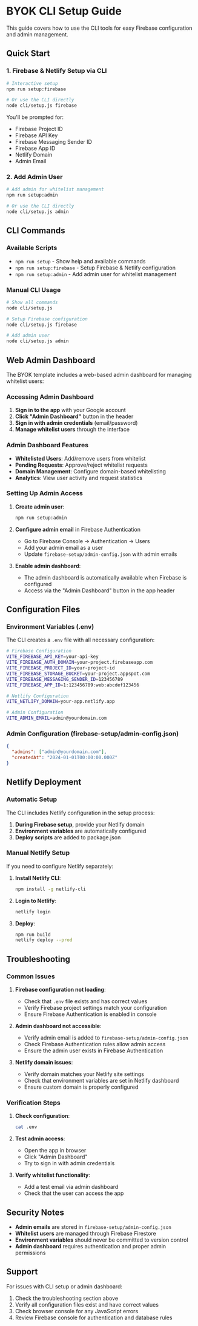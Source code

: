 # BYOK CLI Setup Guide

This guide covers how to use the CLI tools for easy Firebase configuration and admin management.

## Quick Start

### 1. Firebase & Netlify Setup via CLI

```bash
# Interactive setup
npm run setup:firebase

# Or use the CLI directly
node cli/setup.js firebase
```

You'll be prompted for:
- Firebase Project ID
- Firebase API Key
- Firebase Messaging Sender ID
- Firebase App ID
- Netlify Domain
- Admin Email

### 2. Add Admin User

```bash
# Add admin for whitelist management
npm run setup:admin

# Or use the CLI directly
node cli/setup.js admin
```

## CLI Commands

### Available Scripts

- `npm run setup` - Show help and available commands
- `npm run setup:firebase` - Setup Firebase & Netlify configuration
- `npm run setup:admin` - Add admin user for whitelist management

### Manual CLI Usage

```bash
# Show all commands
node cli/setup.js

# Setup Firebase configuration
node cli/setup.js firebase

# Add admin user
node cli/setup.js admin
```

## Web Admin Dashboard

The BYOK template includes a web-based admin dashboard for managing whitelist users:

### Accessing Admin Dashboard

1. **Sign in to the app** with your Google account
2. **Click "Admin Dashboard"** button in the header
3. **Sign in with admin credentials** (email/password)
4. **Manage whitelist users** through the interface

### Admin Dashboard Features

- **Whitelisted Users**: Add/remove users from whitelist
- **Pending Requests**: Approve/reject whitelist requests
- **Domain Management**: Configure domain-based whitelisting
- **Analytics**: View user activity and request statistics

### Setting Up Admin Access

1. **Create admin user**:
   ```bash
   npm run setup:admin
   ```

2. **Configure admin email** in Firebase Authentication
   - Go to Firebase Console → Authentication → Users
   - Add your admin email as a user
   - Update `firebase-setup/admin-config.json` with admin emails

3. **Enable admin dashboard**:
   - The admin dashboard is automatically available when Firebase is configured
   - Access via the "Admin Dashboard" button in the app header

## Configuration Files

### Environment Variables (.env)

The CLI creates a `.env` file with all necessary configuration:

```bash
# Firebase Configuration
VITE_FIREBASE_API_KEY=your-api-key
VITE_FIREBASE_AUTH_DOMAIN=your-project.firebaseapp.com
VITE_FIREBASE_PROJECT_ID=your-project-id
VITE_FIREBASE_STORAGE_BUCKET=your-project.appspot.com
VITE_FIREBASE_MESSAGING_SENDER_ID=123456789
VITE_FIREBASE_APP_ID=1:123456789:web:abcdef123456

# Netlify Configuration
VITE_NETLIFY_DOMAIN=your-app.netlify.app

# Admin Configuration
VITE_ADMIN_EMAIL=admin@yourdomain.com
```

### Admin Configuration (firebase-setup/admin-config.json)

```json
{
  "admins": ["admin@yourdomain.com"],
  "createdAt": "2024-01-01T00:00:00.000Z"
}
```

## Netlify Deployment

### Automatic Setup

The CLI includes Netlify configuration in the setup process:

1. **During Firebase setup**, provide your Netlify domain
2. **Environment variables** are automatically configured
3. **Deploy scripts** are added to package.json

### Manual Netlify Setup

If you need to configure Netlify separately:

1. **Install Netlify CLI**:
   ```bash
   npm install -g netlify-cli
   ```

2. **Login to Netlify**:
   ```bash
   netlify login
   ```

3. **Deploy**:
   ```bash
   npm run build
   netlify deploy --prod
   ```

## Troubleshooting

### Common Issues

1. **Firebase configuration not loading**:
   - Check that `.env` file exists and has correct values
   - Verify Firebase project settings match your configuration
   - Ensure Firebase Authentication is enabled in console

2. **Admin dashboard not accessible**:
   - Verify admin email is added to `firebase-setup/admin-config.json`
   - Check Firebase Authentication rules allow admin access
   - Ensure the admin user exists in Firebase Authentication

3. **Netlify domain issues**:
   - Verify domain matches your Netlify site settings
   - Check that environment variables are set in Netlify dashboard
   - Ensure custom domain is properly configured

### Verification Steps

1. **Check configuration**:
   ```bash
   cat .env
   ```

2. **Test admin access**:
   - Open the app in browser
   - Click "Admin Dashboard"
   - Try to sign in with admin credentials

3. **Verify whitelist functionality**:
   - Add a test email via admin dashboard
   - Check that the user can access the app

## Security Notes

- **Admin emails** are stored in `firebase-setup/admin-config.json`
- **Whitelist users** are managed through Firebase Firestore
- **Environment variables** should never be committed to version control
- **Admin dashboard** requires authentication and proper admin permissions

## Support

For issues with CLI setup or admin dashboard:

1. Check the troubleshooting section above
2. Verify all configuration files exist and have correct values
3. Check browser console for any JavaScript errors
4. Review Firebase console for authentication and database rules